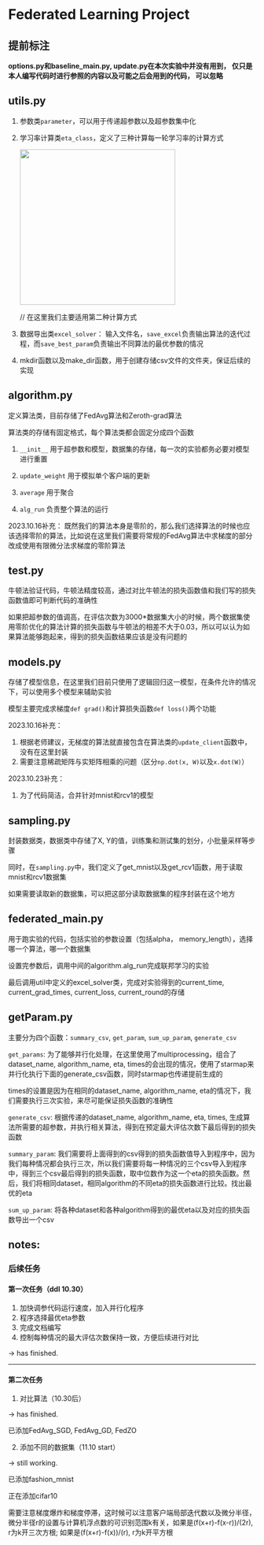 # Federated Learning Project

## 提前标注

**options.py和baseline_main.py, update.py在本次实验中并没有用到，
仅只是本人编写代码时进行参照的内容以及可能之后会用到的代码，
可以忽略**

## utils.py

1. 参数类`parameter`，可以用于传递超参数以及超参数集中化

2. 学习率计算类`eta_class`，定义了三种计算每一轮学习率的计算方式
   
   <img src="file:///Users/michael/Library/Application%20Support/marktext/images/2023-10-29-15-34-07-image.png" title="" alt="" width="316">
   
   // 在这里我们主要适用第二种计算方式

3. 数据导出类`excel_solver`： 输入文件名，`save_excel`负责输出算法的迭代过程，而`save_best_param`负责输出不同算法的最优参数的情况

4. mkdir函数以及make_dir函数，用于创建存储csv文件的文件夹，保证后续的实现

## algorithm.py

定义算法类，目前存储了FedAvg算法和Zeroth-grad算法

算法类的存储有固定格式，每个算法类都会固定分成四个函数

1. `__init__` 用于超参数和模型，数据集的存储，每一次的实验都务必要对模型进行重置

2. `update_weight` 用于模拟单个客户端的更新

3. `average` 用于聚合

4. `alg_run`  负责整个算法的运行

2023.10.16补充： 既然我们的算法本身是零阶的，那么我们选择算法的时候也应该选择零阶的算法，比如说在这里我们需要将常规的FedAvg算法中求梯度的部分改成使用有限微分法求梯度的零阶算法

## test.py

牛顿法验证代码，牛顿法精度较高，通过对比牛顿法的损失函数值和我们写的损失函数值即可判断代码的准确性

如果把超参数的值调高，在评估次数为3000*数据集大小的时候，两个数据集使用零阶优化的算法计算的损失函数与牛顿法的相差不大于0.03，所以可以认为如果算法能够跑起来，得到的损失函数结果应该是没有问题的

## models.py

存储了模型信息，在这里我们目前只使用了逻辑回归这一模型，在条件允许的情况下，可以使用多个模型来辅助实验

模型主要完成求梯度`def grad()`和计算损失函数`def loss()`两个功能

2023.10.16补充：

1. 根据老师建议，无梯度的算法就直接包含在算法类的`update_client`函数中，没有在这里封装
2. 需要注意稀疏矩阵与实矩阵相乘的问题（区分`np.dot(x, W)`以及`x.dot(W)`）

2023.10.23补充：

1. 为了代码简洁，合并针对mnist和rcv1的模型

## sampling.py

封装数据类，数据类中存储了X, Y的值，训练集和测试集的划分，小批量采样等步骤

同时，在`sampling.py`中，我们定义了get_mnist以及get_rcv1函数，用于读取mnist和rcv1数据集

如果需要读取新的数据集，可以把这部分读取数据集的程序封装在这个地方

## federated_main.py

用于跑实验的代码，包括实验的参数设置（包括alpha， memory_length），选择哪一个算法，哪一个数据集

设置完参数后，调用中间的algorithm.alg_run完成联邦学习的实验

最后调用util中定义的excel_solver类，完成对实验得到的current_time, current_grad_times, current_loss, current_round的存储

## getParam.py

主要分为四个函数：`summary_csv`, `get_param`, `sum_up_param`, `generate_csv`

`get_params`: 为了能够并行化处理，在这里使用了multiprocessing，组合了dataset_name, algorithm_name, eta, times的会出现的情况，使用了starmap来并行化执行下面的generate_csv函数，同时starmap也传递提前生成的

times的设置是因为在相同的dataset_name, algorithm_name, eta的情况下，我们需要执行三次实验，来尽可能保证损失函数的准确性

`generate_csv`: 根据传递的dataset_name, algorithm_name, eta, times, 生成算法所需要的超参数，并执行相关算法，得到在预定最大评估次数下最后得到的损失函数

`summary_param`: 我们需要将上面得到的csv得到的损失函数值导入到程序中，因为我们每种情况都会执行三次，所以我们需要将每一种情况的三个csv导入到程序中，得到三个csv最后得到的损失函数，取中位数作为这一个eta的损失函数。然后，我们将相同dataset，相同algorithm的不同eta的损失函数进行比较。找出最优的eta

`sum_up_param`: 将各种dataset和各种algorithm得到的最优eta以及对应的损失函数导出一个csv



## notes:

### 后续任务

#### 第一次任务（ddl 10.30）

1. 加快调参代码运行速度，加入并行化程序
2. 程序选择最优eta参数
3. 完成文档编写
4. 控制每种情况的最大评估次数保持一致，方便后续进行对比
   
-> has finished.

----

#### 第二次任务

1. 对比算法（10.30后）
   
-> has finished.
   
   已添加FedAvg_SGD, FedAvg_GD, FedZO
   
2. 添加不同的数据集（11.10 start）
   
-> still working.

   已添加fashion_mnist
   
   正在添加cifar10
   
   需要注意梯度爆炸和梯度停滞，这时候可以注意客户端局部迭代数以及微分半径，微分半径r的设置与计算机浮点数的可识别范围k有关，如果是(f(x+r)-f(x-r))/(2r), r为k开三次方根; 如果是(f(x+r)-f(x))/(r), r为k开平方根
   
